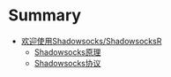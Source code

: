 # Summary

* [欢迎使用Shadowsocks/ShadowsocksR](README.md)
  * [Shadowsocks原理](shadowsocksyuan-li.md)
  * [Shadowsocks协议](shadowsocksxie-yi.md)

